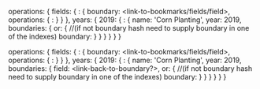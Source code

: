 

operations: {
  fields: {
    <uuid>: {
      boundary: <link-to-bookmarks/fields/field>,
      operations: {
        <operation-id>:
      }
    }
  },
  years: {
    2019: {
      <operation-uuid>: {
        name: 'Corn Planting',
        year: 2019,
        boundaries: {
          <uuid>or<boundary-hash>: { //(if not boundary hash need to supply boundary in one of the indexes)
            boundary: <geojson>
          }
        }
      }
    }
  }
}


operations: {
  fields: {
    <uuid>: {
      boundary: <link-to-bookmarks/fields/field>,
      operations: {
        <operation-id>:
      }
    }
  },
  years: {
    2019: {
      <operation-uuid>: {
        name: 'Corn Planting',
        year: 2019,
        boundaries: {
          field: <link-back-to-boundary?>,
          <uuid>or<boundary-hash>: { //(if not boundary hash need to supply boundary in one of the indexes)
            boundary: <geojson>
          }
        }
      }
    }
  }
}

